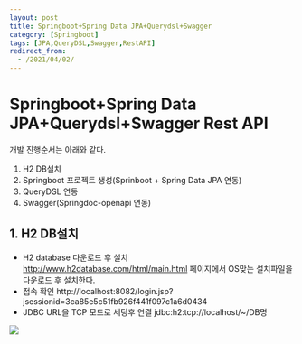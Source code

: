 ```yaml
---
layout: post
title: Springboot+Spring Data JPA+Querydsl+Swagger
category: [Springboot]
tags: [JPA,QueryDSL,Swagger,RestAPI]
redirect_from:
  - /2021/04/02/
---
```


# Springboot+Spring Data JPA+Querydsl+Swagger Rest API  

개발 진행순서는 아래와 같다.
1. H2 DB설치
2. Springboot 프로젝트 생성(Sprinboot + Spring Data JPA 연동)
3. QueryDSL 연동
4. Swagger(Springdoc-openapi 연동)

## 1. H2 DB설치  
- H2 database 다운로드 후 설치  
  http://www.h2database.com/html/main.html 페이지에서 OS맞는 설치파일을 다운로드 후 설치한다.
- 접속 확인
  http://localhost:8082/login.jsp?jsessionid=3ca85e5c51fb926f441f097c1a6d0434  
- JDBC URL을 TCP 모드로 세팅후 연결
  jdbc:h2:tcp://localhost/~/DB명

<img src="https://sisipapa.github.io/assets/images/posts/2021-04-02-h2.PNG" > 


  
